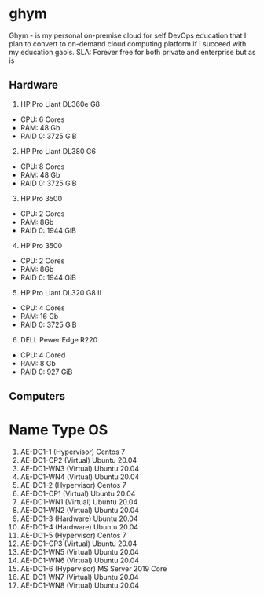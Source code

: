 # ghym
Ghym - is my personal on-premise cloud for self DevOps education that I plan to convert to on-demand cloud computing platform if I succeed with my education gaols. SLA: Forever free for both private and enterprise but as is

## Hardware
1. HP Pro Liant DL360e G8
 - CPU: 6 Cores
 - RAM: 48 Gb
 - RAID 0: 3725 GiB
2. HP Pro Liant DL380 G6
 - CPU: 8 Cores
 - RAM: 48 Gb
 - RAID 0: 3725 GiB
3. HP Pro 3500
 - CPU: 2 Cores
 - RAM: 8Gb
 - RAID 0: 1944 GiB
4. HP Pro 3500
 - CPU: 2 Cores
 - RAM: 8Gb
 - RAID 0: 1944 GiB
5. HP Pro Liant DL320 G8 II
 - CPU: 4 Cores
 - RAM: 16 Gb
 - RAID 0: 3725 GiB
6. DELL Pewer Edge R220
 - CPU: 4 Cored
 - RAM: 8 Gb
 - RAID 0: 927 GiB

## Computers
#	Name		Type		OS
1.	AE-DC1-1	(Hypervisor)	Centos 7
 1.	AE-DC1-CP2	(Virtual)	Ubuntu 20.04
 2.	AE-DC1-WN3	(Virtual)	Ubuntu 20.04
 3.	AE-DC1-WN4	(Virtual)	Ubuntu 20.04
2. 	AE-DC1-2	(Hypervisor)	Centos 7
 1.	AE-DC1-CP1	(Virtual)	Ubuntu 20.04
 2.	AE-DC1-WN1	(Virtual)	Ubuntu 20.04
 3.	AE-DC1-WN2	(Virtual)	Ubuntu 20.04
3.	AE-DC1-3	(Hardware)	Ubuntu 20.04
4.	AE-DC1-4	(Hardware)	Ubuntu 20.04
5.	AE-DC1-5	(Hypervisor)	Centos 7
 1.	AE-DC1-CP3	(Virtual)	Ubuntu 20.04
 2.	AE-DC1-WN5	(Virtual)	Ubuntu 20.04
 3.	AE-DC1-WN6	(Virtual)	Ubuntu 20.04
6.	AE-DC1-6	(Hypervisor)	MS Server 2019 Core
 1.	AE-DC1-WN7	(Virtual)	Ubuntu 20.04
 2.	AE-DC1-WN8	(Virtual)	Ubuntu 20.04
